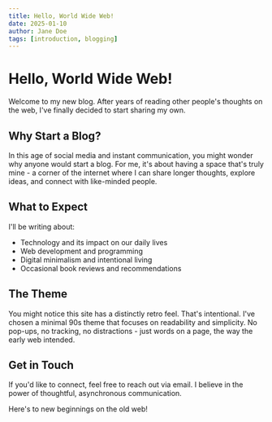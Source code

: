 ```yaml
---
title: Hello, World Wide Web!
date: 2025-01-10
author: Jane Doe
tags: [introduction, blogging]
---
```


# Hello, World Wide Web!

Welcome to my new blog. After years of reading other people's thoughts on the web, I've finally decided to start sharing my own.

## Why Start a Blog?

In this age of social media and instant communication, you might wonder why anyone would start a blog. For me, it's about having a space that's truly mine - a corner of the internet where I can share longer thoughts, explore ideas, and connect with like-minded people.

## What to Expect

I'll be writing about:

- Technology and its impact on our daily lives
- Web development and programming
- Digital minimalism and intentional living
- Occasional book reviews and recommendations

## The Theme

You might notice this site has a distinctly retro feel. That's intentional. I've chosen a minimal 90s theme that focuses on readability and simplicity. No pop-ups, no tracking, no distractions - just words on a page, the way the early web intended.

## Get in Touch

If you'd like to connect, feel free to reach out via email. I believe in the power of thoughtful, asynchronous communication.

Here's to new beginnings on the old web!